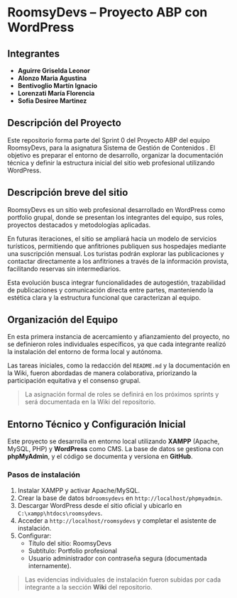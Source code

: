 # RoomsyDevs – Proyecto ABP con WordPress

## Integrantes

- **Aguirre Griselda Leonor**
- **Alonzo Maria Agustina**
- **Bentivoglio Martín Ignacio** 
- **Lorenzati María Florencia**
- **Sofia Desiree Martinez**

## Descripción del Proyecto

Este repositorio forma parte del Sprint 0 del Proyecto ABP del equipo RoomsyDevs, para la asignatura Sistema de Gestión de Contenidos . El objetivo es preparar el entorno de desarrollo, organizar la documentación técnica y definir la estructura inicial del sitio web profesional utilizando WordPress.


## Descripción breve del sitio

RoomsyDevs es un sitio web profesional desarrollado en WordPress como portfolio grupal, donde se presentan los integrantes del equipo, sus roles, proyectos destacados y metodologías aplicadas.

En futuras iteraciones, el sitio se ampliará hacia un modelo de servicios turísticos, permitiendo que anfitriones publiquen sus hospedajes mediante una suscripción mensual. Los turistas podrán explorar las publicaciones y contactar directamente a los anfitriones a través de la información provista, facilitando reservas sin intermediarios.

Esta evolución busca integrar funcionalidades de autogestión, trazabilidad de publicaciones y comunicación directa entre partes, manteniendo la estética clara y la estructura funcional que caracterizan al equipo.


## Organización del Equipo

En esta primera instancia de acercamiento y afianzamiento del proyecto, no se definieron roles individuales específicos, ya que cada integrante realizó la instalación del entorno de forma local y autónoma.

Las tareas iniciales, como la redacción del `README.md` y la documentación en la Wiki, fueron abordadas de manera colaborativa, priorizando la participación equitativa y el consenso grupal.

> La asignación formal de roles se definirá en los próximos sprints y será documentada en la Wiki del repositorio.

## Entorno Técnico y Configuración Inicial

Este proyecto se desarrolla en entorno local utilizando **XAMPP** (Apache, MySQL, PHP) y **WordPress** como CMS. La base de datos se gestiona con **phpMyAdmin**, y el código se documenta y versiona en **GitHub**.

### Pasos de instalación

1. Instalar XAMPP y activar Apache/MySQL.  
2. Crear la base de datos `bdroomsydevs` en `http://localhost/phpmyadmin`.  
3. Descargar WordPress desde el sitio oficial y ubicarlo en `C:\xampp\htdocs\roomsydevs`.  
4. Acceder a `http://localhost/roomsydevs` y completar el asistente de instalación.  
5. Configurar:
   - Título del sitio: RoomsyDevs  
   - Subtítulo: Portfolio profesional  
   - Usuario administrador con contraseña segura (documentada internamente).

> Las evidencias individuales de instalación fueron subidas por cada integrante a la sección **Wiki** del repositorio.
